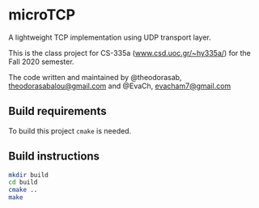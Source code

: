 # microTCP
A lightweight TCP implementation using UDP transport layer.

This is the class project for CS-335a (www.csd.uoc.gr/~hy335a/) for the
Fall 2020 semester.

The code written and maintained by @theodorasab, theodorasabalou@gmail.com and @EvaCh, evacham7@gmail.com 

## Build requirements
To build this project `cmake` is needed.

## Build instructions
```bash
mkdir build
cd build
cmake ..
make
```
